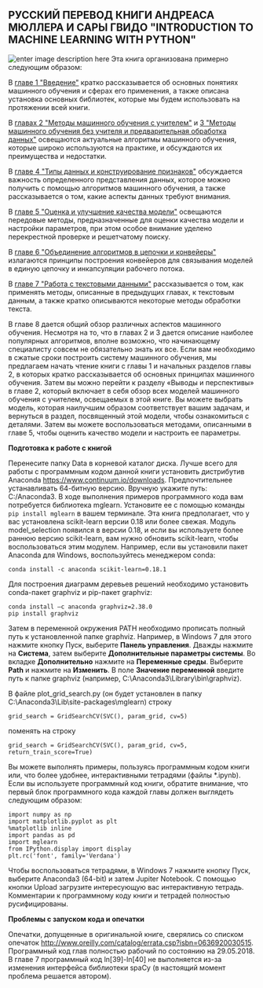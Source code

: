 ﻿

РУССКИЙ ПЕРЕВОД КНИГИ АНДРЕАСА МЮЛЛЕРА И САРЫ ГВИДО "INTRODUCTION TO MACHINE LEARNING WITH PYTHON"
------------------------------------------------------------------------
![enter image description here](https://lh3.googleusercontent.com/ftXl_iGeOScqZqLeK0Vbp5GyBWOLD0jUwFTy18DA9iXWEbw-fdA_iVzKEDbfSl6ws28qJfgDDghG)
Эта книга организована примерно следующим образом:

В [главе 1 "Введение"](https://github.com/Gewissta/Introduction_to_ML_with_Python_russian_translation/blob/master/01_%D0%92%D0%B2%D0%B5%D0%B4%D0%B5%D0%BD%D0%B8%D0%B5.ipynb) кратко  рассказывается об основных понятиях машинного обучения и сферах его применения, а также описана установка основных библиотек, которые мы будем использовать на протяжении всей книги.

В [главах 2 "Методы машинного обучения с учителем"](https://github.com/Gewissta/Introduction_to_ML_with_Python_russian_translation/blob/master/02_%D0%9C%D0%B5%D1%82%D0%BE%D0%B4%D1%8B%20%D0%BC%D0%B0%D1%88%D0%B8%D0%BD%D0%BD%D0%BE%D0%B3%D0%BE%20%D0%BE%D0%B1%D1%83%D1%87%D0%B5%D0%BD%D0%B8%D1%8F%20%D1%81%20%D1%83%D1%87%D0%B8%D1%82%D0%B5%D0%BB%D0%B5%D0%BC.ipynb) и [3 "Методы машинного обучения без учителя и предварительная обработка данных"](https://github.com/Gewissta/Introduction_to_ML_with_Python_russian_translation/blob/master/03_%D0%9C%D0%B5%D1%82%D0%BE%D0%B4%D1%8B%20%D0%BC%D0%B0%D1%88%D0%B8%D0%BD%D0%BD%D0%BE%D0%B3%D0%BE%20%D0%BE%D0%B1%D1%83%D1%87%D0%B5%D0%BD%D0%B8%D1%8F%20%D0%B1%D0%B5%D0%B7%20%D1%83%D1%87%D0%B8%D1%82%D0%B5%D0%BB%D1%8F.ipynb) освещаются актуальные алгоритмы машинного обучения, которые широко используются на практике, и обсуждаются их преимущества и недостатки.

В [главе 4 "Типы данных и конструирование признаков"](https://github.com/Gewissta/Introduction_to_ML_with_Python_russian_translation/blob/master/04_%D0%A2%D0%B8%D0%BF%D1%8B%20%D0%B4%D0%B0%D0%BD%D0%BD%D1%8B%D1%85%20%D0%B8%20%D0%BA%D0%BE%D0%BD%D1%81%D1%82%D1%80%D1%83%D0%B8%D1%80%D0%BE%D0%B2%D0%B0%D0%BD%D0%B8%D0%B5%20%D0%BF%D1%80%D0%B8%D0%B7%D0%BD%D0%B0%D0%BA%D0%BE%D0%B2.ipynb) обсуждается важность определенного представления данных, которое можно получить с помощью алгоритмов машинного обучения, а также рассказывается о том, какие аспекты данных требуют внимания. 

В [главе 5 "Оценка и улучшение качества модели"](https://github.com/Gewissta/Introduction_to_ML_with_Python_russian_translation/blob/master/05_%D0%9E%D1%86%D0%B5%D0%BD%D0%BA%D0%B0%20%D0%B8%20%D1%83%D0%BB%D1%83%D1%87%D1%88%D0%B5%D0%BD%D0%B8%D0%B5%20%D0%BA%D0%B0%D1%87%D0%B5%D1%81%D1%82%D0%B2%D0%B0%20%D0%BC%D0%BE%D0%B4%D0%B5%D0%BB%D0%B8.ipynb) освещаются передовые методы, предназначенные для оценки качества модели и настройки параметров, при этом особое внимание уделено перекрестной проверке и решетчатому поиску.

В [главе 6 "Объединение алгоритмов в цепочки и конвейеры"](https://github.com/Gewissta/Introduction_to_ML_with_Python_russian_translation/blob/master/06_%D0%9E%D0%B1%D1%8A%D0%B5%D0%B4%D0%B8%D0%BD%D0%B5%D0%BD%D0%B8%D0%B5%20%D0%B0%D0%BB%D0%B3%D0%BE%D1%80%D0%B8%D1%82%D0%BC%D0%BE%D0%B2%20%D0%B2%20%D1%86%D0%B5%D0%BF%D0%BE%D1%87%D0%BA%D0%B8%20%D0%B8%20%D0%BA%D0%BE%D0%BD%D0%B2%D0%B5%D0%B9%D0%B5%D1%80%D1%8B.ipynb) излагаются принципы построения конвейеров для связывания моделей в единую цепочку и инкапсуляции рабочего потока.

В [главе 7 "Работа с текстовыми данными"](https://github.com/Gewissta/Introduction_to_ML_with_Python_russian_translation/blob/master/07_%D0%A0%D0%B0%D0%B1%D0%BE%D1%82%D0%B0%20%D1%81%20%D1%82%D0%B5%D0%BA%D1%81%D1%82%D0%BE%D0%B2%D1%8B%D0%BC%D0%B8%20%D0%B4%D0%B0%D0%BD%D0%BD%D1%8B%D0%BC%D0%B8.ipynb) рассказывается о том, как применять методы, описанные в предыдущих главах, к текстовым данным, а также кратко описываются некоторые методы обработки текста.

В главе 8 дается общий обзор различных аспектов машинного обучения.
Несмотря на то, что в главах 2 и 3 дается описание наиболее популярных алгоритмов, вполне возможно, что начинающему специалисту совсем не обязательно знать их все. Если вам необходимо в сжатые сроки построить систему машинного обучения, мы предлагаем начать чтение книги с главы 1 и начальных разделов главы 2, в которых кратко рассказывается  об основных принципах машинного обучения. Затем вы можно перейти к разделу «Выводы и перспективы» в главе 2, который включает в себя обзор всех моделей машинного обучения с учителем, освещаемых в этой книге. Вы можете выбрать модель, которая наилучшим образом соответствует вашим задачам, и вернуться в раздел, посвященный этой модели, чтобы ознакомиться с деталями. Затем вы можете воспользоваться методами, описанными в главе 5, чтобы оценить качество модели и настроить ее параметры.


**Подготовка к работе с книгой**

Перенесите папку Data в корневой каталог диска.
Лучше всего для работы с программным кодом данной книги установить дистрибутив Anaconda https://www.continuum.io/downloads.
Предпочтительнее устанавливать 64-битную версию. Вручную укажите путь: C:/Anaconda3.
В ходе выполнения примеров программного кода вам потребуется библиотека mglearn. 
Установите ее с помощью команды `pip install mglearn` в вашем терминале.
Эта книга предполагает, что у вас установлена scikit-learn версии 0.18 или более свежая. Модуль model_selection появился в версии 0.18, и если вы используете более раннюю версию scikit-learn, вам нужно обновить scikit-learn, чтобы воспользоваться этим модулем. Например, если вы установили пакет Anaconda для Windows, воспользуйтесь менеджером conda: 

    conda install -c anaconda scikit-learn=0.18.1

Для построения диаграмм деревьев решений необходимо установить conda-пакет graphviz и pip-пакет graphviz:

    conda install –c anaconda graphviz=2.38.0
    pip install graphviz

Затем в переменной окружения PATH необходимо прописать полный путь к установленной папке graphviz. Например, в Windows 7 для этого нажмите кнопку Пуск, выберите **Панель управления**. Дважды нажмите на **Система**, затем выберите **Дополнительные параметры системы**. Во вкладке **Дополнительно** нажмите на **Переменные среды**. Выберите **Path** и нажмите на **Изменить**. В поле **Значение переменной** введите путь к папке graphviz (например, C:\Anaconda3\Library\bin\graphviz).

В файле plot_grid_search.py (он будет установлен в папку C:\Anaconda3\Lib\site-packages\mglearn) строку

    grid_search = GridSearchCV(SVC(), param_grid, cv=5)

поменять на строку

    grid_search = GridSearchCV(SVC(), param_grid, cv=5, return_train_score=True)

Вы можете выполнять примеры, пользуясь программным кодом книги или, что более удобнее, интерактивными тетрадями  (файлы *.ipynb). Если вы используете программный код книги, обратите внимание, что первый блок программного кода каждой главы должен выглядеть следующим образом:

    import numpy as np
    import matplotlib.pyplot as plt
    %matplotlib inline
    import pandas as pd
    import mglearn
    from IPython.display import display
    plt.rc('font', family='Verdana')


Чтобы воспользоваться тетрадями, в Windows 7 нажмите кнопку Пуск, выберите Anaconda3 (64-bit) и затем Jupiter Notebook. С помощью кнопки Upload загрузите интересующую вас интерактивную тетрадь. Комментарии к программному коду книги и тетрадей полностью русифицированы. 

**Проблемы с запуском кода и опечатки**

Опечатки, допущенные в оригинальной книге, сверялись со списком опечаток http://www.oreilly.com/catalog/errata.csp?isbn=0636920030515.
Программный код глав полностью рабочий по состоянию на 29.05.2018. В главе 7 программный код ln[39]-ln[40] не выполняется из-за изменения интерфейса библиотеки spaCy (в настоящий момент проблема решается автором).


